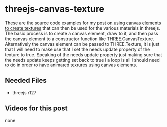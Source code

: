 # threejs-canvas-texture

These are the source code examples for my [post on using canvas elements to create textures](https://dustinpfister.github.io/2018/04/17/threejs-canvas-texture/) that can then be used for the various materials in threejs. The basic process is to create a canvas element, draw to it, and then pass the canvas element to a constructor function like THREE.CanvasTexture. Alternatively the canvas element can be passed to THREE.Texture, it is just that I will need to make use that I set the needs update property of the texture to true. Speaking of the needs update property just making sure that the needs update keeps getting set back to true i a loop is all I should need to do in order to have animated textures using canvas elements.

## Needed Files

* threejs r127

## Videos for this post

none

